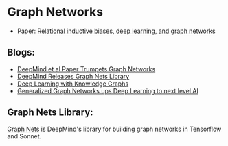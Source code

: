 # Graph Networks

- Paper: [Relational inductive biases, deep learning, and graph networks](https://arxiv.org/pdf/1806.01261.pdf)

## Blogs:
- [DeepMind et al Paper Trumpets Graph Networks](https://medium.com/syncedreview/deepmind-et-al-paper-trumpets-graph-networks-9c74a271b903)
- [DeepMind Releases Graph Nets Library](https://medium.com/syncedreview/deepmind-releases-graph-nets-library-4a60e362d188)
- [Deep Learning with Knowledge Graphs](https://medium.com/octavian-ai/deep-learning-with-knowledge-graphs-3df0b469a61a)
- [Generalized Graph Networks ups Deep Learning to next level AI](https://www.nextbigfuture.com/2018/10/generalized-graph-networks-ups-deep-learning-to-next-level-ai.html)

## Graph Nets Library:
[Graph Nets](https://github.com/deepmind/graph_nets) is DeepMind's library for building graph networks in Tensorflow and Sonnet.
